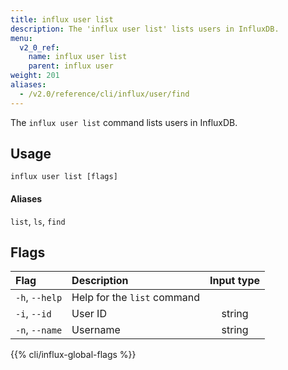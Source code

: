 ```yaml
---
title: influx user list
description: The 'influx user list' lists users in InfluxDB.
menu:
  v2_0_ref:
    name: influx user list
    parent: influx user
weight: 201
aliases:
  - /v2.0/reference/cli/influx/user/find
---
```


The `influx user list` command lists users in InfluxDB.

## Usage
```
influx user list [flags]
```

#### Aliases
`list`, `ls`, `find`

## Flags
| Flag           | Description                 | Input type  |
|:----           |:-----------                 |:----------: |
| `-h`, `--help` | Help for the `list` command |             |
| `-i`, `--id`   | User ID                     | string      |
| `-n`, `--name` | Username                    | string      |

{{% cli/influx-global-flags %}}
